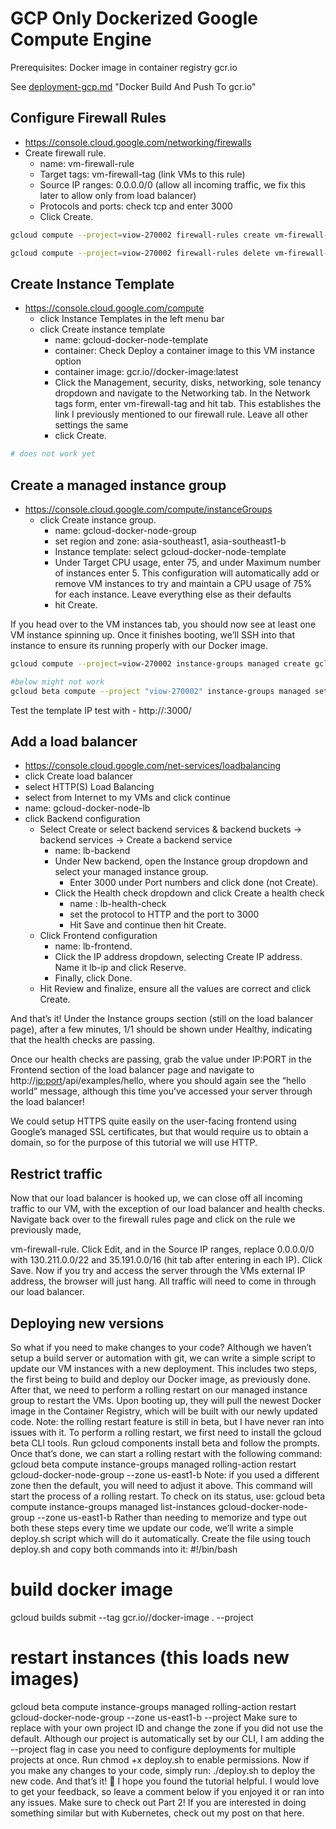 # GCP Only Dockerized Google Compute Engine

Prerequisites: Docker image in container registry gcr.io

See [deployment-gcp.md](deployment-gcp.md) "Docker Build And Push To gcr.io"


## Configure Firewall Rules

- https://console.cloud.google.com/networking/firewalls
- Create firewall rule.
  - name: vm-firewall-rule
  - Target tags: vm-firewall-tag (link VMs to this rule)
  - Source IP ranges: 0.0.0.0/0 (allow all incoming traffic, we fix this later to allow only from load balancer)
  - Protocols and ports: check tcp and enter 3000
  - Click Create.

```bash
gcloud compute --project=viow-270002 firewall-rules create vm-firewall-rule --direction=INGRESS --priority=1000 --network=default --action=ALLOW --rules=tcp:3000 --source-ranges=0.0.0.0/0 --target-tags=vm-firewall-tag

gcloud compute --project=viow-270002 firewall-rules delete vm-firewall-rule
```

## Create Instance Template

- https://console.cloud.google.com/compute
  - click Instance Templates in the left menu bar
  - click Create instance template
    - name: gcloud-docker-node-template
    - container: Check Deploy a container image to this VM instance option
    - container image: gcr.io/<project-id>/docker-image:latest
    - Click the Management, security, disks, networking, sole tenancy dropdown and navigate to the Networking tab. In the Network tags form, enter vm-firewall-tag and hit tab. This establishes the link I previously mentioned to our firewall rule. Leave all other settings the same
    - click Create.

```bash
# does not work yet
```

## Create a managed instance group

- https://console.cloud.google.com/compute/instanceGroups
  - click Create instance group.
    - name: gcloud-docker-node-group
    - set region and zone: asia-southeast1, asia-southeast1-b
    - Instance template: select gcloud-docker-node-template
    - Under Target CPU usage, enter 75, and under Maximum number of instances enter 5. This configuration will automatically add or remove VM instances to try and maintain a CPU usage of 75% for each instance. Leave everything else as their defaults
    - hit Create.

If you head over to the VM instances tab, you should now see at least one VM instance spinning up. Once it finishes booting, we’ll SSH into that instance to ensure its running properly with our Docker image.

```bash
gcloud compute --project=viow-270002 instance-groups managed create gcloud-docker-node-group --base-instance-name=gcloud-docker-node-group --template=gcloud-docker-node-template --size=1 --zone=asia-southeast1-b

#below might not work
gcloud beta compute --project "viow-270002" instance-groups managed set-autoscaling "gcloud-docker-node-group" --zone "asia-southeast1-b" --cool-down-period "60" --max-num-replicas "3" --min-num-replicas "1" --target-cpu-utilization "0.8" --mode "on"
```

Test the template IP test with - http://<vm instance ip>:3000/

## Add a load balancer
- https://console.cloud.google.com/net-services/loadbalancing
 - click Create load balancer
 - select HTTP(S) Load Balancing
 - select from Internet to my VMs and click continue
 - name: gcloud-docker-node-lb
 - click Backend configuration
   - Select Create or select backend services & backend buckets -> backend services -> Create a backend service
     - name: lb-backend
     - Under New backend, open the Instance group dropdown and select your managed instance group.
       - Enter 3000 under Port numbers and click done (not Create).
     - Click the Health check dropdown and click Create a health check
       - name : lb-health-check
       - set the protocol to HTTP and the port to 3000
       - Hit Save and continue then hit Create.
   - Click Frontend configuration
     - name: lb-frontend.
     - Click the IP address dropdown, selecting Create IP address. Name it lb-ip and click Reserve.
     - Finally, click Done.
   - Hit Review and finalize, ensure all the values are correct and click Create.

And that’s it! Under the Instance groups section (still on the load balancer page), after a few minutes, 1/1 should be shown under Healthy, indicating that the health checks are passing.

Once our health checks are passing, grab the value under IP:PORT in the Frontend section of the load balancer page and navigate to http://<ip:port>/api/examples/hello, where you should again see the “hello world” message, although this time you’ve accessed your server through the load balancer!

We could setup HTTPS quite easily on the user-facing frontend using Google’s managed SSL certificates, but that would require us to obtain a domain, so for the purpose of this tutorial we will use HTTP. 


## Restrict traffic

Now that our load balancer is hooked up, we can close off all incoming traffic to our VM, with the exception of our load balancer and health checks. Navigate back over to the firewall rules page and click on the rule we previously made, 

vm-firewall-rule. Click Edit, and in the Source IP ranges, replace 0.0.0.0/0 with 130.211.0.0/22 and 35.191.0.0/16 (hit tab after entering in each IP). Click Save. Now if you try and access the server through the VMs external IP address, the browser will just hang. All traffic will need to come in through our load balancer.


## Deploying new versions

So what if you need to make changes to your code? Although we haven’t setup a build server or automation with git, we can write a simple script to update our VM instances with a new deployment. This includes two steps, the first being to build and deploy our Docker image, as previously done. After that, we need to perform a rolling restart on our managed instance group to restart the VMs. Upon booting up, they will pull the newest Docker image in the Container Registry, which will be built with our newly updated code. Note: the rolling restart feature is still in beta, but I have never ran into issues with it.
To perform a rolling restart, we first need to install the gcloud beta CLI tools. Run gcloud components install beta and follow the prompts.
Once that’s done, we can start a rolling restart with the following command:
gcloud beta compute instance-groups managed rolling-action restart gcloud-docker-node-group --zone us-east1-b
Note: if you used a different zone then the default, you will need to adjust it above.
This command will start the process of a rolling restart. To check on its status, use:
gcloud beta compute instance-groups managed list-instances gcloud-docker-node-group --zone us-east1-b
Rather than needing to memorize and type out both these steps every time we update our code, we’ll write a simple deploy.sh script which will do it automatically.
Create the file using touch deploy.sh and copy both commands into it:
#!/bin/bash
# build docker image
gcloud builds submit --tag gcr.io/<project-id>/docker-image . --project <project-id>
# restart instances (this loads new images)
gcloud beta compute instance-groups managed rolling-action restart gcloud-docker-node-group --zone us-east1-b --project <project-id>
Make sure to replace <project-id> with your own project ID and change the zone if you did not use the default. Although our project is automatically set by our CLI, I am adding the --project flag in case you need to configure deployments for multiple projects at once.
Run chmod +x deploy.sh to enable permissions. Now if you make any changes to your code, simply run:
./deploy.sh
to deploy the new code.
And that’s it! 🤙 I hope you found the tutorial helpful. I would love to get your feedback, so leave a comment below if you enjoyed it or ran into any issues. Make sure to check out Part 2! If you are interested in doing something similar but with Kubernetes, check out my post on that here.


